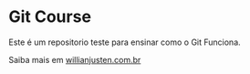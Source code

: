 # Git Course

Este é um repositorio teste para ensinar como o Git Funciona.

Saiba mais em [willianjusten.com.br](willianjusten.com.br)
